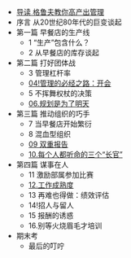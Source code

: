 * [导读 格鲁夫教你高产出管理](0.1.md)
* 序言 从20世纪80年代的巨变谈起
* 第一篇 早餐店的生产线
  * 1 “生产”包含什么？
  * 2 从早餐店的库存谈起
* 第二篇 打好团体战
  * 3 管理杠杆率
  * [04!管理的必经之路：开会](04.md)
  * 5 不挥舞权杖的决策
  * [06.规划是为了明天](06.md)
* 第三篇 推动组织的巧手
  * 7 当早餐店开始繁衍
  * 8 混血型组织
  * [09 双重报告](09.md)
  * [10.每个人都听命的三个“长官”](10.md)
* 第四篇 谋事在人
  * 11 激励部属参加比赛
  * [12.工作成熟度](12.md)
  * 13 再难也得做：绩效评估
  * 14!招人与留人
  * 15 报酬的诱惑
  * 16.别等火烧眉毛才培训
* 期末考
  * 最后的叮咛

